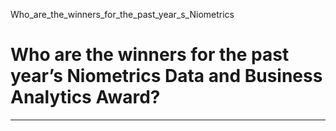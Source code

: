 Who_are_the_winners_for_the_past_year_s_Niometrics



Who are the winners for the past year’s Niometrics Data and Business Analytics Award?
=====================================================================================

---

